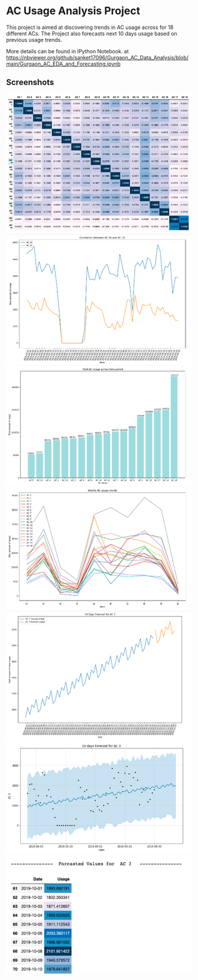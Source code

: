 
# AC Usage Analysis Project

This project is aimed at discovering trends in AC usage across for 18 different ACs. 
The Project also forecasts next 10 days usage based on previous usage trends.

More details can be found in IPython Notebook. at https://nbviewer.org/github/sanket17096/Gurgaon_AC_Data_Analysis/blob/main/Gurgaon_AC_EDA_and_Forecasting.ipynb


## Screenshots

![App Screenshot](Pictures/correlation.png)
![App Screenshot](Pictures/Correlation_AC.png)
![App Screenshot](Pictures/top.png)
![App Screenshot](Pictures/trends.png)
![App Screenshot](Pictures/forecast_chart1.png)
![App Screenshot](Pictures/forecast_chart2.png)
![App Screenshot](Pictures/forecast_values.png)
